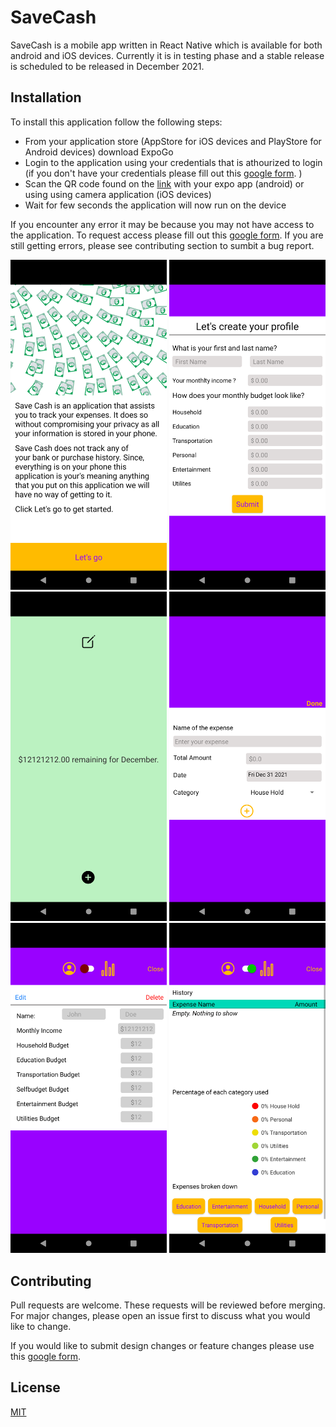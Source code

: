 # SaveCash

SaveCash is a mobile app written in React Native which is available for both android and iOS devices. Currently it is in testing phase and a stable release is scheduled to be released in December 2021. 

## Installation

To install this application follow the following steps: 
- From your application store (AppStore for iOS devices and PlayStore for Android devices) download ExpoGo
- Login to the application using your credentials that is athourized to login (if you don't have your credentials please fill out this [google form](https://forms.gle/DU1xbrtGhcWDuNQ5A). )
- Scan the QR code found on the [link](https://expo.dev/@funnybacon/SaveCash) with your expo app (android) or using using camera application (iOS devices)
- Wait for few seconds the application will now run on the device

If you encounter any error it may be because you may not have access to the application. To request access please fill out this [google form](https://forms.gle/DU1xbrtGhcWDuNQ5A). If you are still getting errors, please see contributing section to sumbit a bug report. 

<img src="https://raw.githubusercontent.com/karundawadi/SaveCash/main/Screenshots/Phone/landing_page.png" width="250" height="auto"/>
<img src="https://raw.githubusercontent.com/karundawadi/SaveCash/main/Screenshots/Phone/create_profile.png" width="250" height="auto"/>
<img src="https://raw.githubusercontent.com/karundawadi/SaveCash/main/Screenshots/Phone/home_page.png" width="250" height="auto"/>
<img src="https://raw.githubusercontent.com/karundawadi/SaveCash/main/Screenshots/Phone/add_expenses.png" width="250" height="auto"/>
<img src="https://raw.githubusercontent.com/karundawadi/SaveCash/main/Screenshots/Phone/edit_profile.png" width="250" height="auto"/>
<img src="https://raw.githubusercontent.com/karundawadi/SaveCash/main/Screenshots/Phone/finances.png" width="250" height="auto"/>


## Contributing
Pull requests are welcome. These requests will be reviewed before merging. For major changes, please open an issue first to discuss what you would like to change.

If you would like to submit design changes or feature changes please use this [google form](https://forms.gle/kRkCRP1VKtmUSYMAA).

## License
[MIT](https://choosealicense.com/licenses/mit/)
